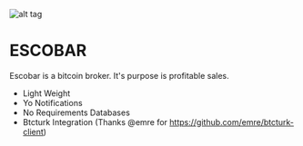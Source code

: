 ![alt tag](https://d13yacurqjgara.cloudfront.net/users/322905/screenshots/2273155/pablo_v7.gif)

# ESCOBAR

Escobar is a bitcoin broker. It's purpose is profitable sales.

  - Light Weight
  - Yo Notifications
  - No Requirements Databases
  - Btcturk Integration (Thanks @emre for https://github.com/emre/btcturk-client)
